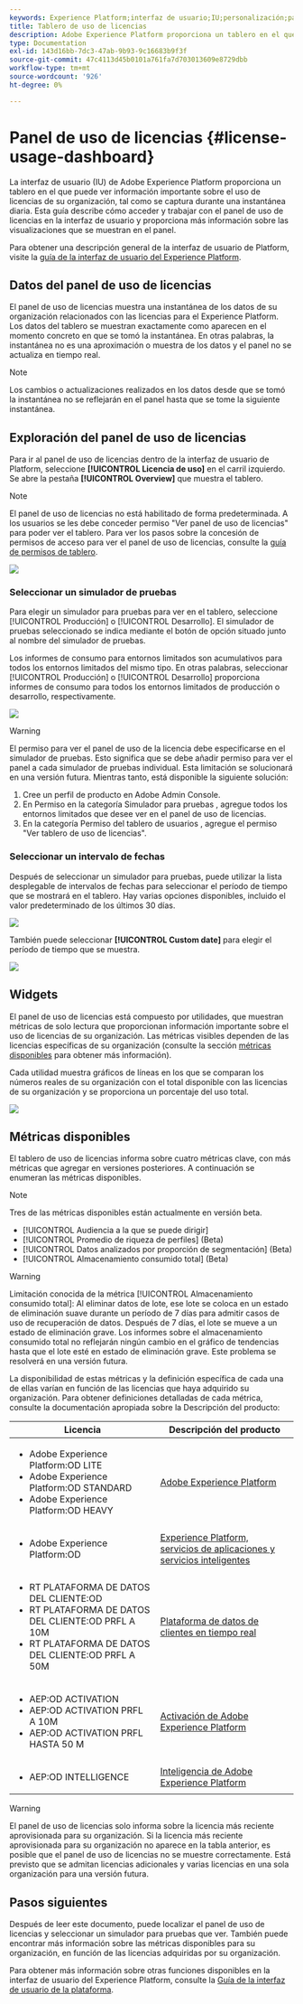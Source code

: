 ```yaml
---
keywords: Experience Platform;interfaz de usuario;IU;personalización;panel de uso de licencias;panel;uso de licencias;derecho;consumo
title: Tablero de uso de licencias
description: Adobe Experience Platform proporciona un tablero en el que puede ver información importante sobre el uso de licencias de su organización.
type: Documentation
exl-id: 143d16bb-7dc3-47ab-9b93-9c16683b9f3f
source-git-commit: 47c4113d45b0101a761fa7d703013609e8729dbb
workflow-type: tm+mt
source-wordcount: '926'
ht-degree: 0%

---
```


# Panel de uso de licencias {#license-usage-dashboard}

La interfaz de usuario (IU) de Adobe Experience Platform proporciona un tablero en el que puede ver información importante sobre el uso de licencias de su organización, tal como se captura durante una instantánea diaria. Esta guía describe cómo acceder y trabajar con el panel de uso de licencias en la interfaz de usuario y proporciona más información sobre las visualizaciones que se muestran en el panel.

Para obtener una descripción general de la interfaz de usuario de Platform, visite la [guía de la interfaz de usuario del Experience Platform](../../landing/ui-guide.md).

## Datos del panel de uso de licencias

El panel de uso de licencias muestra una instantánea de los datos de su organización relacionados con las licencias para el Experience Platform. Los datos del tablero se muestran exactamente como aparecen en el momento concreto en que se tomó la instantánea. En otras palabras, la instantánea no es una aproximación o muestra de los datos y el panel no se actualiza en tiempo real.

>[!NOTE]
>
>Los cambios o actualizaciones realizados en los datos desde que se tomó la instantánea no se reflejarán en el panel hasta que se tome la siguiente instantánea.

## Exploración del panel de uso de licencias

Para ir al panel de uso de licencias dentro de la interfaz de usuario de Platform, seleccione **[!UICONTROL Licencia de uso]** en el carril izquierdo. Se abre la pestaña **[!UICONTROL Overview]** que muestra el tablero.

>[!NOTE]
>
>El panel de uso de licencias no está habilitado de forma predeterminada. A los usuarios se les debe conceder permiso &quot;Ver panel de uso de licencias&quot; para poder ver el tablero. Para ver los pasos sobre la concesión de permisos de acceso para ver el panel de uso de licencias, consulte la [guía de permisos de tablero](../permissions.md).

![](../images/license-usage/dashboard-overview.png)

### Seleccionar un simulador de pruebas

Para elegir un simulador para pruebas para ver en el tablero, seleccione [!UICONTROL Producción] o [!UICONTROL Desarrollo]. El simulador de pruebas seleccionado se indica mediante el botón de opción situado junto al nombre del simulador de pruebas.

Los informes de consumo para entornos limitados son acumulativos para todos los entornos limitados del mismo tipo. En otras palabras, seleccionar [!UICONTROL Producción] o [!UICONTROL Desarrollo] proporciona informes de consumo para todos los entornos limitados de producción o desarrollo, respectivamente.

![](../images/license-usage/select-sandbox.png)

>[!WARNING]
>
>El permiso para ver el panel de uso de la licencia debe especificarse en el simulador de pruebas. Esto significa que se debe añadir permiso para ver el panel a cada simulador de pruebas individual. Esta limitación se solucionará en una versión futura. Mientras tanto, está disponible la siguiente solución:
>
>1. Cree un perfil de producto en Adobe Admin Console.
>2. En Permiso en la categoría Simulador para pruebas , agregue todos los entornos limitados que desee ver en el panel de uso de licencias.
>3. En la categoría Permiso del tablero de usuarios , agregue el permiso &quot;Ver tablero de uso de licencias&quot;.


### Seleccionar un intervalo de fechas

Después de seleccionar un simulador para pruebas, puede utilizar la lista desplegable de intervalos de fechas para seleccionar el período de tiempo que se mostrará en el tablero. Hay varias opciones disponibles, incluido el valor predeterminado de los últimos 30 días.

![](../images/license-usage/select-date-range.png)

También puede seleccionar **[!UICONTROL Custom date]** para elegir el período de tiempo que se muestra.

![](../images/license-usage/select-custom-date.png)

## Widgets

El panel de uso de licencias está compuesto por utilidades, que muestran métricas de solo lectura que proporcionan información importante sobre el uso de licencias de su organización. Las métricas visibles dependen de las licencias específicas de su organización (consulte la sección [métricas disponibles](#available-metrics) para obtener más información).

Cada utilidad muestra gráficos de líneas en los que se comparan los números reales de su organización con el total disponible con las licencias de su organización y se proporciona un porcentaje del uso total.

![](../images/license-usage/widgets.png)

## Métricas disponibles

El tablero de uso de licencias informa sobre cuatro métricas clave, con más métricas que agregar en versiones posteriores. A continuación se enumeran las métricas disponibles.

>[!NOTE]
>
>Tres de las métricas disponibles están actualmente en versión beta.

* [!UICONTROL Audiencia a la que se puede dirigir]
* [!UICONTROL Promedio de riqueza de perfiles]  (Beta)
* [!UICONTROL Datos analizados por proporción de segmentación]  (Beta)
* [!UICONTROL Almacenamiento consumido total]  (Beta)

>[!WARNING]
>
>Limitación conocida de la métrica [!UICONTROL Almacenamiento consumido total]: Al eliminar datos de lote, ese lote se coloca en un estado de eliminación suave durante un período de 7 días para admitir casos de uso de recuperación de datos. Después de 7 días, el lote se mueve a un estado de eliminación grave. Los informes sobre el almacenamiento consumido total no reflejarán ningún cambio en el gráfico de tendencias hasta que el lote esté en estado de eliminación grave. Este problema se resolverá en una versión futura.

La disponibilidad de estas métricas y la definición específica de cada una de ellas varían en función de las licencias que haya adquirido su organización. Para obtener definiciones detalladas de cada métrica, consulte la documentación apropiada sobre la Descripción del producto:

| Licencia | Descripción del producto |
|---|---|
| <ul><li>Adobe Experience Platform:OD LITE</li><li>Adobe Experience Platform:OD STANDARD</li><li>Adobe Experience Platform:OD HEAVY</li></ul> | [Adobe Experience Platform](https://helpx.adobe.com/legal/product-descriptions/adobe-experience-platform.html) |
| <ul><li>Adobe Experience Platform:OD</li></ul> | [Experience Platform, servicios de aplicaciones y servicios inteligentes](https://helpx.adobe.com/legal/product-descriptions/exp-platform-app-svcs.html) |
| <ul><li>RT PLATAFORMA DE DATOS DEL CLIENTE:OD</li><li>RT PLATAFORMA DE DATOS DEL CLIENTE:OD PRFL A 10M</li><li>RT PLATAFORMA DE DATOS DEL CLIENTE:OD PRFL A 50M</li></ul> | [Plataforma de datos de clientes en tiempo real](https://helpx.adobe.com/legal/product-descriptions/real-time-customer-data-platform.html) |
| <ul><li>AEP:OD ACTIVATION</li><li>AEP:OD ACTIVATION PRFL A 10M</li><li>AEP:OD ACTIVATION PRFL HASTA 50 M</li></ul> | [Activación de Adobe Experience Platform](https://helpx.adobe.com/legal/product-descriptions/adobe-experience-platform0.html) |
| <ul><li>AEP:OD INTELLIGENCE</li></ul> | [Inteligencia de Adobe Experience Platform](https://helpx.adobe.com/legal/product-descriptions/adobe-experience-platform-intelligence---product-description.html) |

>[!WARNING]
>
>El panel de uso de licencias solo informa sobre la licencia más reciente aprovisionada para su organización. Si la licencia más reciente aprovisionada para su organización no aparece en la tabla anterior, es posible que el panel de uso de licencias no se muestre correctamente. Está previsto que se admitan licencias adicionales y varias licencias en una sola organización para una versión futura.

## Pasos siguientes

Después de leer este documento, puede localizar el panel de uso de licencias y seleccionar un simulador para pruebas que ver. También puede encontrar más información sobre las métricas disponibles para su organización, en función de las licencias adquiridas por su organización.

Para obtener más información sobre otras funciones disponibles en la interfaz de usuario del Experience Platform, consulte la [Guía de la interfaz de usuario de la plataforma](../../landing/ui-guide.md).
